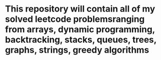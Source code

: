 # This repository will contain all of my solved leetcode problemsranging from arrays, dynamic programming, backtracking, stacks, queues, trees, graphs, strings, greedy algorithms
